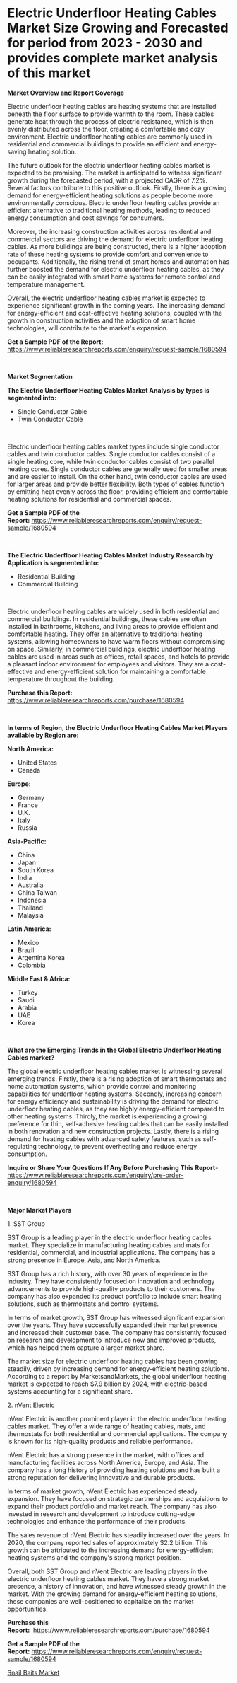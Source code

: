 <p><h1>Electric Underfloor Heating Cables Market Size Growing and Forecasted for period from 2023 - 2030 and provides complete market analysis of this market</h1></p><p><strong>Market Overview and Report Coverage</strong></p>
<p><p>Electric underfloor heating cables are heating systems that are installed beneath the floor surface to provide warmth to the room. These cables generate heat through the process of electric resistance, which is then evenly distributed across the floor, creating a comfortable and cozy environment. Electric underfloor heating cables are commonly used in residential and commercial buildings to provide an efficient and energy-saving heating solution.</p><p>The future outlook for the electric underfloor heating cables market is expected to be promising. The market is anticipated to witness significant growth during the forecasted period, with a projected CAGR of 7.2%. Several factors contribute to this positive outlook. Firstly, there is a growing demand for energy-efficient heating solutions as people become more environmentally conscious. Electric underfloor heating cables provide an efficient alternative to traditional heating methods, leading to reduced energy consumption and cost savings for consumers.</p><p>Moreover, the increasing construction activities across residential and commercial sectors are driving the demand for electric underfloor heating cables. As more buildings are being constructed, there is a higher adoption rate of these heating systems to provide comfort and convenience to occupants. Additionally, the rising trend of smart homes and automation has further boosted the demand for electric underfloor heating cables, as they can be easily integrated with smart home systems for remote control and temperature management.</p><p>Overall, the electric underfloor heating cables market is expected to experience significant growth in the coming years. The increasing demand for energy-efficient and cost-effective heating solutions, coupled with the growth in construction activities and the adoption of smart home technologies, will contribute to the market's expansion.</p></p>
<p><strong>Get a Sample PDF of the Report:</strong> <a href="https://www.reliableresearchreports.com/enquiry/request-sample/1680594">https://www.reliableresearchreports.com/enquiry/request-sample/1680594</a></p>
<p>&nbsp;</p>
<p><strong>Market Segmentation</strong></p>
<p><strong>The Electric Underfloor Heating Cables Market Analysis by types is segmented into:</strong></p>
<p><ul><li>Single Conductor Cable</li><li>Twin Conductor Cable</li></ul></p>
<p>&nbsp;</p>
<p><p>Electric underfloor heating cables market types include single conductor cables and twin conductor cables. Single conductor cables consist of a single heating core, while twin conductor cables consist of two parallel heating cores. Single conductor cables are generally used for smaller areas and are easier to install. On the other hand, twin conductor cables are used for larger areas and provide better flexibility. Both types of cables function by emitting heat evenly across the floor, providing efficient and comfortable heating solutions for residential and commercial spaces.</p></p>
<p><strong>Get a Sample PDF of the Report:</strong>&nbsp;<a href="https://www.reliableresearchreports.com/enquiry/request-sample/1680594">https://www.reliableresearchreports.com/enquiry/request-sample/1680594</a></p>
<p>&nbsp;</p>
<p><strong>The Electric Underfloor Heating Cables Market Industry Research by Application is segmented into:</strong></p>
<p><ul><li>Residential Building</li><li>Commercial Building</li></ul></p>
<p>&nbsp;</p>
<p><p>Electric underfloor heating cables are widely used in both residential and commercial buildings. In residential buildings, these cables are often installed in bathrooms, kitchens, and living areas to provide efficient and comfortable heating. They offer an alternative to traditional heating systems, allowing homeowners to have warm floors without compromising on space. Similarly, in commercial buildings, electric underfloor heating cables are used in areas such as offices, retail spaces, and hotels to provide a pleasant indoor environment for employees and visitors. They are a cost-effective and energy-efficient solution for maintaining a comfortable temperature throughout the building.</p></p>
<p><strong>Purchase this Report:</strong>&nbsp; <a href="https://www.reliableresearchreports.com/purchase/1680594">https://www.reliableresearchreports.com/purchase/1680594</a></p>
<p>&nbsp;</p>
<p><strong>In terms of Region, the Electric Underfloor Heating Cables Market Players available by Region are:</strong></p>
<p>
    <p> <strong> North America: </strong>
        <ul>
            <li>United States</li>
            <li>Canada</li>
        </ul>
        </p> 
    <p> <strong> Europe: </strong>
        <ul>
            <li>Germany</li>
            <li>France</li>
            <li>U.K.</li>
            <li>Italy</li>
            <li>Russia</li>
        </ul>
        </p> 
    <p> <strong> Asia-Pacific: </strong>
        <ul>
            <li>China</li>
            <li>Japan</li>
            <li>South Korea</li>
            <li>India</li>
            <li>Australia</li>
            <li>China Taiwan</li>
            <li>Indonesia</li>
            <li>Thailand</li>
            <li>Malaysia</li>
        </ul>
        </p> 
    <p> <strong> Latin America: </strong>
        <ul>
            <li>Mexico</li>
            <li>Brazil</li>
            <li>Argentina Korea</li>
            <li>Colombia</li>
        </ul>
        </p> 
    <p> <strong> Middle East & Africa: </strong>
        <ul>
            <li>Turkey</li>
            <li>Saudi</li>
            <li>Arabia</li>
            <li>UAE</li>
            <li>Korea</li>
        </ul>
    </p>
    </p>
<p>&nbsp;</p>
<p><strong>What are the Emerging Trends in the Global Electric Underfloor Heating Cables market?</strong></p>
<p><p>The global electric underfloor heating cables market is witnessing several emerging trends. Firstly, there is a rising adoption of smart thermostats and home automation systems, which provide control and monitoring capabilities for underfloor heating systems. Secondly, increasing concern for energy efficiency and sustainability is driving the demand for electric underfloor heating cables, as they are highly energy-efficient compared to other heating systems. Thirdly, the market is experiencing a growing preference for thin, self-adhesive heating cables that can be easily installed in both renovation and new construction projects. Lastly, there is a rising demand for heating cables with advanced safety features, such as self-regulating technology, to prevent overheating and reduce energy consumption.</p></p>
<p><strong>Inquire or Share Your Questions If Any Before Purchasing This Report</strong>- <a href="https://www.reliableresearchreports.com/enquiry/pre-order-enquiry/1680594">https://www.reliableresearchreports.com/enquiry/pre-order-enquiry/1680594</a></p>
<p>&nbsp;</p>
<p><strong>Major Market Players</strong></p>
<p><p>1. SST Group</p><p>SST Group is a leading player in the electric underfloor heating cables market. They specialize in manufacturing heating cables and mats for residential, commercial, and industrial applications. The company has a strong presence in Europe, Asia, and North America.</p><p>SST Group has a rich history, with over 30 years of experience in the industry. They have consistently focused on innovation and technology advancements to provide high-quality products to their customers. The company has also expanded its product portfolio to include smart heating solutions, such as thermostats and control systems.</p><p>In terms of market growth, SST Group has witnessed significant expansion over the years. They have successfully expanded their market presence and increased their customer base. The company has consistently focused on research and development to introduce new and improved products, which has helped them capture a larger market share.</p><p>The market size for electric underfloor heating cables has been growing steadily, driven by increasing demand for energy-efficient heating solutions. According to a report by MarketsandMarkets, the global underfloor heating market is expected to reach $7.9 billion by 2024, with electric-based systems accounting for a significant share.</p><p>2. nVent Electric</p><p>nVent Electric is another prominent player in the electric underfloor heating cables market. They offer a wide range of heating cables, mats, and thermostats for both residential and commercial applications. The company is known for its high-quality products and reliable performance.</p><p>nVent Electric has a strong presence in the market, with offices and manufacturing facilities across North America, Europe, and Asia. The company has a long history of providing heating solutions and has built a strong reputation for delivering innovative and durable products.</p><p>In terms of market growth, nVent Electric has experienced steady expansion. They have focused on strategic partnerships and acquisitions to expand their product portfolio and market reach. The company has also invested in research and development to introduce cutting-edge technologies and enhance the performance of their products.</p><p>The sales revenue of nVent Electric has steadily increased over the years. In 2020, the company reported sales of approximately $2.2 billion. This growth can be attributed to the increasing demand for energy-efficient heating systems and the company's strong market position.</p><p>Overall, both SST Group and nVent Electric are leading players in the electric underfloor heating cables market. They have a strong market presence, a history of innovation, and have witnessed steady growth in the market. With the growing demand for energy-efficient heating solutions, these companies are well-positioned to capitalize on the market opportunities.</p></p>
<p><strong>Purchase this Report:</strong>&nbsp;&nbsp;<a href="https://www.reliableresearchreports.com/purchase/1680594">https://www.reliableresearchreports.com/purchase/1680594</a></p>
<p></p>
<p><strong>Get a Sample PDF of the Report:</strong>&nbsp;<a href="https://www.reliableresearchreports.com/enquiry/request-sample/1680594">https://www.reliableresearchreports.com/enquiry/request-sample/1680594</a></p>
<p><p><a href="https://github.com/CliffMedina6/Market-Research-Report-List-2/blob/main/snail-baits-market.md">Snail Baits Market</a></p></p>